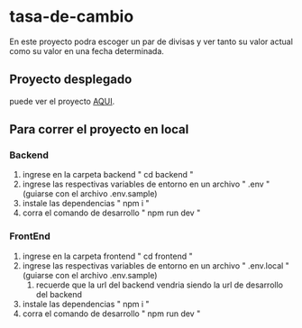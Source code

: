 # tasa-de-cambio
En este proyecto podra escoger un par de divisas y ver tanto su valor actual como su valor en una fecha determinada.

## Proyecto desplegado
puede ver el proyecto [AQUI](https://tasa-de-cambio.vercel.app/).

## Para correr el proyecto en local

### Backend
1. ingrese en la carpeta backend " cd backend "
2. ingrese las respectivas variables de entorno en un archivo " .env " (guiarse con el archivo .env.sample)
2. instale las dependencias " npm i "
3. corra el comando de desarrollo " npm run dev "

### FrontEnd
1. ingrese en la carpeta frontend " cd frontend "
2. ingrese las respectivas variables de entorno en un archivo " .env.local " (guiarse con el archivo .env.sample)
   1. recuerde que la url del backend vendria siendo la url de desarrollo del backend
2. instale las dependencias " npm i "
3. corra el comando de desarrollo " npm run dev "

